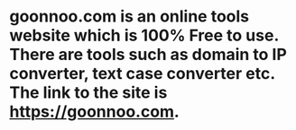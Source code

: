 # goonnoo.com is an online tools website which is 100% Free to use. There are tools such as domain to IP converter, text case converter etc. The link to the site is https://goonnoo.com.
